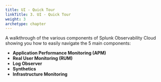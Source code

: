```yaml
---
title: UI - Quick Tour
linkTitle: 3. UI - Quick Tour
weight: 3
archetype: chapter
---
```


A walkthrough of the various components of Splunk Observability Cloud showing you how to easily navigate the 5 main components:

* **Application Performance Monitoring (APM)**
* **Real User Monitoring (RUM)**
* **Log Observer**
* **Synthetics**
* **Infrastructure Monitoring**
